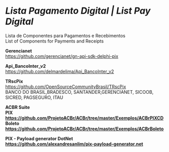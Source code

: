# *Lista Pagamento Digital | List Pay Digital*
Lista de Componentes para Pagamentos e Recebimentos <br>
List of Components for Payments and Receipts


<b>Gerencianet</b> <br>
https://github.com/gerencianet/gn-api-sdk-delphi-pix <br>

<b>Api_BancoInter_v2</b> <br>
https://github.com/delmardelima/Api_BancoInter_v2<br>

<b>TRscPix</b> <br>
https://github.com/OpenSourceCommunityBrasil/TRscPix <br>
BANCO DO BRASIL,BRADESCO, SANTANDER,GERENCIANET, SICOOB,	SICRED, PAGSEGURO, ITAU <br>

<b>ACBR Suite</b><br>
<b>PIX<b> https://github.com/ProjetoACBr/ACBr/tree/master/Exemplos/ACBrPIXCD <br>
<b>Boleto</b> https://github.com/ProjetoACBr/ACBr/tree/master/Exemplos/ACBrBoleto <br>

<b>PIX - Payload generator DotNet</b><br>
https://github.com/alexandresanlim/pix-payload-generator.net <br>
